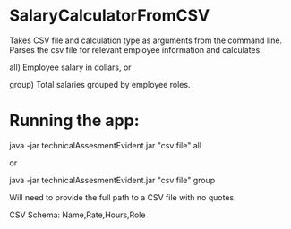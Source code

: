 # SalaryCalculatorFromCSV
Takes CSV file and calculation type as arguments from the command line. 
Parses the csv file for relevant employee information and calculates:

all) Employee salary in dollars, or 

group) Total salaries grouped by employee roles.

# Running the app: 

java -jar technicalAssesmentEvident.jar "csv file" all

or 

java -jar technicalAssesmentEvident.jar "csv file" group

Will need to provide the full path to a CSV file with no quotes.

CSV Schema: Name,Rate,Hours,Role


